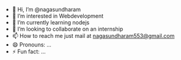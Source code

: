 - 👋 Hi, I’m @nagasundharam
- 👀 I’m interested in Webdevelopment
- 🌱 I’m currently learning nodejs
- 💞️ I’m looking to collaborate on an internship
- 📫 How to reach me just mail at nagasundharam553@gmail.com
- 😄 Pronouns: ...
- ⚡ Fun fact: ...

<!---
nagasundharam/nagasundharam is a ✨ special ✨ repository because its `README.md` (this file) appears on your GitHub profile.
You can click the Preview link to take a look at your changes.
--->
